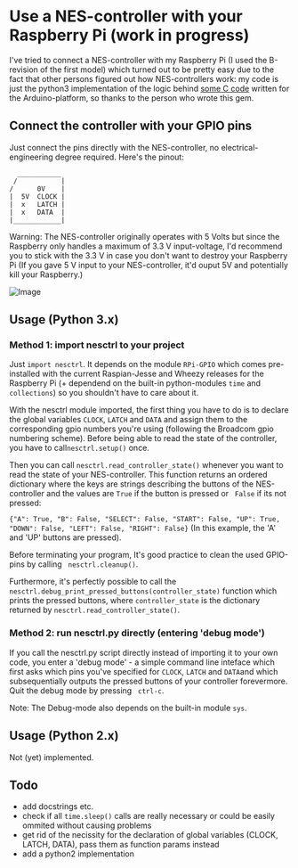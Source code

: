 # Use a NES-controller with your Raspberry Pi (work in progress)
I've tried to connect a NES-controller with my Raspberry Pi (I used the B-revision of the first model) which turned out to be pretty easy due to the fact that other persons figured out how NES-controllers work: my code is just the python3 implementation of the logic behind [some C code](http://forum.arduino.cc/index.php?topic=8481.0) written for the Arduino-platform, so thanks to the person who wrote this gem.

## Connect the controller with your GPIO pins
Just connect the pins directly with the NES-controller, no electrical-engineering degree required.
Here's the pinout:
``` 
  ___________ 
 /           |
/      0V    |
|  5V  CLOCK |
|  x   LATCH |
|  x   DATA  |
|____________|
```
Warning: The NES-controller originally operates with 5 Volts but since the Raspberry only handles a maximum of 3.3 V input-voltage, I'd recommend you to stick with the 3.3 V in case you don't want to destroy your Raspberry Pi (If you gave 5 V input to your NES-controller, it'd ouput 5V and potentially kill your Raspberry.)

![Image](https://cloud.githubusercontent.com/assets/20270187/16710403/fe80800a-462c-11e6-8d20-03cd5cbd9162.jpg)

## Usage (Python 3.x)

### Method 1: import nesctrl to your project
Just ```import nesctrl```. It depends on the module ```RPi-GPIO``` which comes pre-installed with the current Raspian-Jesse and Wheezy releases for the Raspberry Pi (+ dependend on the built-in python-modules ```time``` and ```collections```) so you shouldn't have to care about it. 

With the nesctrl module imported, the first thing you have to do is to declare the global variables ```CLOCK```, ```LATCH``` and ```DATA``` and assign them to the corresponding gpio numbers you're using (following the Broadcom gpio numbering scheme). 
Before being able to read the state of the controller, you have to call``` nesctrl.setup() ``` once. 

Then you can call ```nesctrl.read_controller_state()``` whenever you want to read the state of your NES-controller. This function returns an ordered dictionary where the keys are strings describing the buttons of the NES-controller and the values are ```True``` if the button is pressed or ``` False``` if its not pressed:

```{"A": True, "B": False, "SELECT": False, "START": False, "UP": True, "DOWN": False, "LEFT": False, "RIGHT": False}``` (In this example, the 'A' and 'UP' buttons are pressed).

Before terminating your program, It's good practice to clean the used GPIO-pins by calling ``` nesctrl.cleanup()```.

Furthermore, it's perfectly possible to call the ```nesctrl.debug_print_pressed_buttons(controller_state)``` function which prints the pressed buttons, where ```controller_state``` is the dictionary returned by ```nesctrl.read_controller_state()```.

### Method 2: run nesctrl.py directly (entering 'debug mode')
If you call the nesctrl.py script directly instead of importing it to your own code, you enter a 'debug mode' - a simple command line inteface which first asks which pins you've specified for  ```CLOCK```, ```LATCH``` and ```DATA```and which subsequentially outputs the pressed buttons of your controller forevermore. Quit the debug mode by pressing ``` ctrl-c```.

Note: The Debug-mode also depends on the built-in module ```sys```.


## Usage (Python 2.x)
Not (yet) implemented.

## Todo
- add docstrings etc.
- check if all ```time.sleep()``` calls are really necessary or could be easily ommited without causing problems
- get rid of the necissity for the declaration of global variables (CLOCK, LATCH, DATA), pass them as function params instead
- add a python2 implementation
